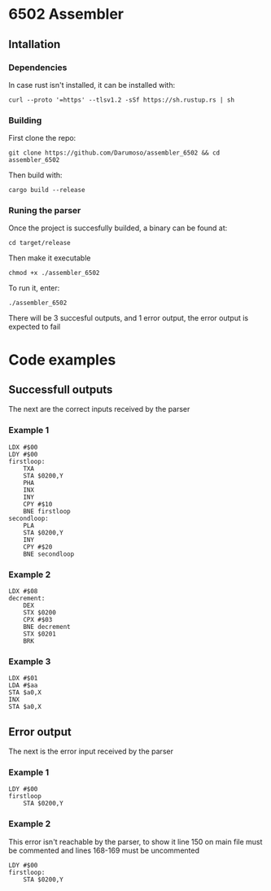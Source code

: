 # 6502 Assembler
## Intallation

### Dependencies
In case rust isn't installed, it can be installed with:

```
curl --proto '=https' --tlsv1.2 -sSf https://sh.rustup.rs | sh
```

### Building
First clone the repo:
```
git clone https://github.com/Darumoso/assembler_6502 && cd assembler_6502
```

Then build with:
```
cargo build --release
```

### Runing the parser
Once the project is succesfully builded, a binary can be found at:

```
cd target/release
```

Then make it executable
```
chmod +x ./assembler_6502
```
To run it, enter:
```
./assembler_6502
```
There will be 3 succesful outputs, and 1 error output, the error output is expected to
fail


# Code examples
## Successfull outputs
The next are the correct inputs received by the parser

### Example 1
```6502
LDX #$00
LDY #$00
firstloop:
    TXA
    STA $0200,Y
    PHA
    INX
    INY
    CPY #$10
    BNE firstloop
secondloop:
    PLA
    STA $0200,Y
    INY
    CPY #$20
    BNE secondloop
```

### Example 2
```6502
LDX #$08
decrement:
    DEX
    STX $0200
    CPX #$03
    BNE decrement
    STX $0201
    BRK
```
### Example 3
```6502
LDX #$01
LDA #$aa
STA $a0,X
INX
STA $a0,X
```

## Error output
The next is the error input received by the parser
### Example 1
```6502
LDY #$00
firstloop
    STA $0200,Y
```

### Example 2
This error isn't reachable by the parser, to show it line 150 on main file must
be commented and lines 168-169 must be uncommented
```6502
LDY #$00
firstloop:
    STA $0200,Y
```
